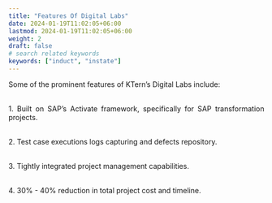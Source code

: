 ```yaml
---
title: "Features Of Digital Labs"
date: 2024-01-19T11:02:05+06:00
lastmod: 2024-01-19T11:02:05+06:00
weight: 2
draft: false
# search related keywords
keywords: ["induct", "instate"]
---
```

<div style='text-align: justify;'>

Some of the prominent features of KTern’s Digital Labs include:

</br>1. Built on SAP’s Activate framework, specifically for SAP transformation projects.

</br>2. Test case executions logs capturing and defects repository.

</br>3. Tightly integrated project management capabilities.

</br>4. 30% - 40% reduction in total project cost and timeline.

</div>